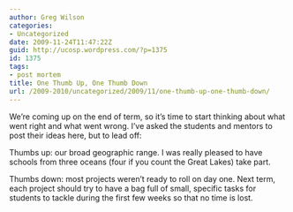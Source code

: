 ```yaml
---
author: Greg Wilson
categories:
- Uncategorized
date: 2009-11-24T11:47:22Z
guid: http://ucosp.wordpress.com/?p=1375
id: 1375
tags:
- post mortem
title: One Thumb Up, One Thumb Down
url: /2009-2010/uncategorized/2009/11/one-thumb-up-one-thumb-down/
---
```


We&#8217;re coming up on the end of term, so it&#8217;s time to start thinking about what went right and what went wrong. I&#8217;ve asked the students and mentors to post their ideas here, but to lead off:

Thumbs up: our broad geographic range. I was really pleased to have schools from three oceans (four if you count the Great Lakes) take part.

Thumbs down: most projects weren&#8217;t ready to roll on day one. Next term, each project should try to have a bag full of small, specific tasks for students to tackle during the first few weeks so that no time is lost.